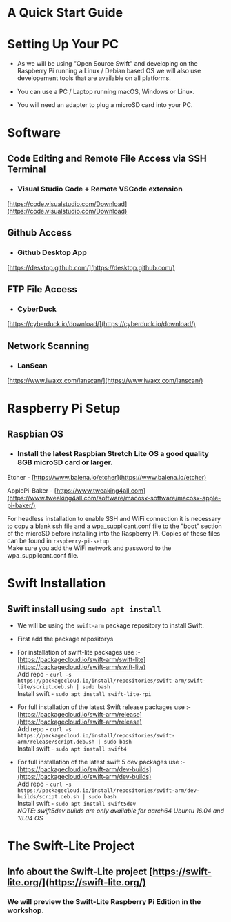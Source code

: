 # A Quick Start Guide

# Setting Up Your PC
* As we will be using "Open Source Swift" and developing on the Raspberry Pi running a Linux / Debian based OS we will also use developement tools that are available on all platforms.

* You can use a PC / Laptop running macOS, Windows or Linux.

* You will need an adapter to plug a microSD card into your PC.

# Software 
## Code Editing and Remote File Access via SSH Terminal
* ### Visual Studio Code + Remote VSCode extension
[https://code.visualstudio.com/Download](https://code.visualstudio.com/Download)

## Github Access
* ### Github Desktop App
[https://desktop.github.com/](https://desktop.github.com/)

## FTP File Access
* ### CyberDuck
[https://cyberduck.io/download/](https://cyberduck.io/download/)

## Network Scanning
* ### LanScan
[https://www.iwaxx.com/lanscan/](https://www.iwaxx.com/lanscan/)

# Raspberry Pi Setup

## Raspbian OS
* ### Install the latest Raspbian Stretch Lite OS a good quality 8GB microSD card or larger.
Etcher - [https://www.balena.io/etcher](https://www.balena.io/etcher)

ApplePi-Baker - [https://www.tweaking4all.com](https://www.tweaking4all.com/software/macosx-software/macosx-apple-pi-baker/)

For headless installation to enable SSH and WiFi connection it is necessary to copy a blank ssh file and a wpa_supplicant.conf file to the "boot" section of the microSD before installing into the Raspberry Pi. Copies of these files can be found in `raspberry-pi-setup`  
Make sure you add the WiFi network and password to the wpa_supplicant.conf file.

# Swift Installation
## Swift install using `sudo apt install`
* We will be using the `swift-arm` package repository to install Swift.

* First add the package repositorys  
* For installation of swift-lite packages use :-  
[https://packagecloud.io/swift-arm/swift-lite](https://packagecloud.io/swift-arm/swift-lite)  
Add repo - `curl -s https://packagecloud.io/install/repositories/swift-arm/swift-lite/script.deb.sh | sudo bash`  
Install swift - `sudo apt install swift-lite-rpi`
* For full installation of the latest Swift release packages use :-  
[https://packagecloud.io/swift-arm/release](https://packagecloud.io/swift-arm/release)  
Add repo - `curl -s https://packagecloud.io/install/repositories/swift-arm/release/script.deb.sh | sudo bash`  
Install swift - `sudo apt install swift4`

* For full installation of the latest swift 5 dev packages use :-  
[https://packagecloud.io/swift-arm/dev-builds](https://packagecloud.io/swift-arm/dev-builds)  
Add repo - `curl -s https://packagecloud.io/install/repositories/swift-arm/dev-builds/script.deb.sh | sudo bash`  
Install swift - `sudo apt install swift5dev`  
*NOTE: swift5dev builds are only available for aarch64 Ubuntu 16.04 and 18.04 OS*

# The Swift-Lite Project
## Info about the Swift-Lite project [https://swift-lite.org/](https://swift-lite.org/)
### We will preview the Swift-Lite Raspberry Pi Edition in the workshop.
